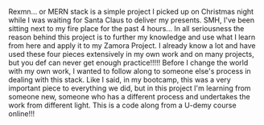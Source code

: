 Rexmn... or MERN stack is a simple project I picked up on Christmas night while I was waiting for Santa Claus to deliver my presents. SMH, I've been sitting next to my fire place for the past 4 hours... In all seriousness the reason behind this project is to further my knowledge and use what I learn from here and apply it to my Zamora Project. I already know a lot and have used these four pieces extensively in my own work and on many projects, but you def can never get enough practice!!!!! Before I change the world with my own work, I wanted to follow along to someone else's process in dealing with this stack. Like I said, in my bootcamp, this was a very important piece to everything we did, but in this project I'm learning from someone new, someone who has a different process and undertakes the work from different light. This is a code along from a U-demy course online!!!
